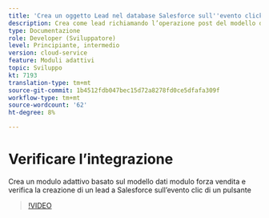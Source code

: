 ```yaml
---
title: 'Crea un oggetto Lead nel database Salesforce sull''evento click di un pulsante '
description: Crea come lead richiamando l’operazione post del modello dati modulo
type: Documentazione
role: Developer (Sviluppatore)
level: Principiante, intermedio
version: cloud-service
feature: Moduli adattivi
topic: Sviluppo
kt: 7193
translation-type: tm+mt
source-git-commit: 1b4512fdb047bec15d72a8278fd0ce5dfafa309f
workflow-type: tm+mt
source-wordcount: '62'
ht-degree: 8%

---
```



# Verificare l’integrazione

Crea un modulo adattivo basato sul modello dati modulo forza vendita e verifica la creazione di un lead a Salesforce sull’evento clic di un pulsante

>[!VIDEO](https://video.tv.adobe.com/v/331892?quality=12&learn=on)


